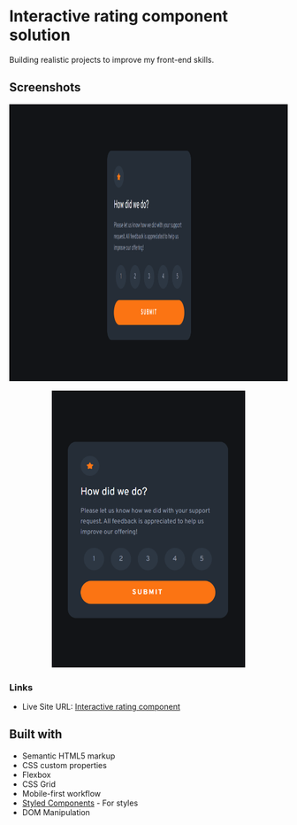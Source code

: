 # Interactive rating component solution

Building realistic projects to improve my front-end skills.

## Screenshots

<img width="1000" height="500" src="design/ss-desktop.png">
<p align="center">
<img width="350" height="500" src="design/ss-mobile.png">
</p>

### Links

- Live Site URL: [Interactive rating component](https://interactive-rat1ng-component.netlify.app/)

## Built with

- Semantic HTML5 markup
- CSS custom properties
- Flexbox
- CSS Grid
- Mobile-first workflow
- [Styled Components](https://styled-components.com/) - For styles
- DOM Manipulation
